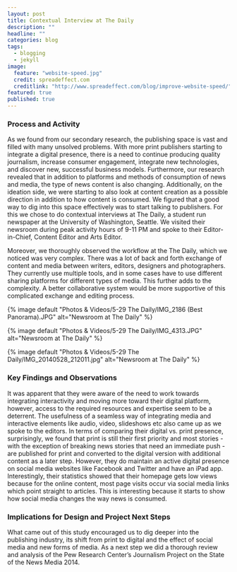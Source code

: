 ```yaml
---
layout: post
title: Contextual Interview at The Daily
description: ""
headline: ""
categories: blog
tags: 
  - blogging
  - jekyll
image: 
  feature: "website-speed.jpg"
  credit: spreadeffect.com
  creditlink: "http://www.spreadeffect.com/blog/improve-website-speed/"
featured: true
published: true
---
```


### Process and Activity

As we found from our secondary research, the publishing space is vast and filled with many unsolved problems. With more print publishers starting to integrate a digital presence, there is  a need to continue producing quality journalism, increase consumer engagement, integrate new technologies, and discover new, successful business models. Furthermore, our research revealed that in addition to platforms and methods of consumption of news and media, the type of news content is also changing. Additionally, on the ideation side, we were starting to also look at content creation as a possible direction in addition to how content is consumed. We figured that a good way to dig into this space effectively was to start talking to publishers. For this we chose to do contextual interviews at The Daily, a student run newspaper at the University of Washington, Seattle. We visited their newsroom during peak activity hours of 9-11 PM and spoke to their Editor-in-Chief, Content Editor and Arts Editor.

Moreover, we thoroughly observed the workflow at the The Daily, which we noticed was very complex. There was a lot of back and forth exchange of content and media between writers, editors, designers and photographers. They currently use multiple tools, and in some cases have to use different sharing platforms for different types of media. This further adds to the complexity. A better collaborative system would be more supportive of this complicated exchange and editing process.

{% image default "Photos & Videos/5-29 The Daily/IMG_2186 (Best Panorama).JPG" alt="Newsroom at The Daily"  %}

{% image default "Photos & Videos/5-29 The Daily/IMG_4313.JPG" alt="Newsroom at The Daily"  %}

{% image default "Photos & Videos/5-29 The Daily/IMG_20140528_212011.jpg" alt="Newsroom at The Daily"  %}

### Key Findings and Observations

It was apparent that they were aware of the need to work towards integrating interactivity and moving more toward their digital platform, however, access to the required resources and expertise seem to be a deterrent. The usefulness of a seamless way of integrating media and interactive elements like audio, video, slideshows etc also came up as we spoke to the editors. In terms of comparing their digital vs. print presence, surprisingly, we found that print is still their first priority and most stories - with the exception of breaking news stories that need an immediate push - are published for print and converted to the digital version with additional content as a later step. However, they do maintain an active digital presence on social media websites like Facebook and Twitter and have an iPad app. Interestingly, their statistics showed that their homepage gets low views because for the online content, most page visits occur via social media links which point straight to articles. This is interesting because it starts to show how social media changes the way news is consumed.

### Implications for Design and Project Next Steps

What came out of this study encouraged us to dig deeper into the publishing industry, its shift from print to digital and the effect of social media and new forms of media. As a next step we did a thorough review and analysis of the Pew Research Center’s Journalism Project on the State of the News Media 2014.
